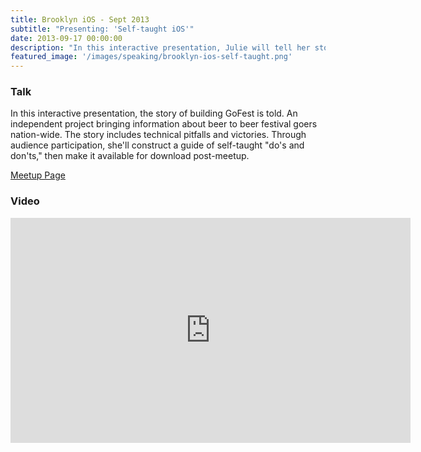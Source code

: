 ```yaml
---
title: Brooklyn iOS - Sept 2013
subtitle: "Presenting: 'Self-taught iOS'"
date: 2013-09-17 00:00:00
description: "In this interactive presentation, Julie will tell her story of building GoFest, including technical pitfalls and victories. Through audience participation, she'll construct a guide of self-taught do's and don'ts, then make it available for download post-meetup."
featured_image: '/images/speaking/brooklyn-ios-self-taught.png'
---
```


### Talk

In this interactive presentation, the story of building GoFest is told. An independent project bringing information about beer to beer festival goers nation-wide. The story includes technical pitfalls and victories. Through audience participation, she'll construct a guide of self-taught "do's and don'ts," then make it available for download post-meetup. 

<a href="https://www.meetup.com/The-Brooklyn-iPhone-and-iPad-Developer-Meetup/events/138137442/">Meetup Page</a>

### Video

<iframe id="ls_embed_1550000874" src="https://livestream.com/accounts/646193/events/2408745/videos/30290628/player?width=640&height=360&autoPlay=true&mute=false" width="640" height="360" frameborder="0" scrolling="no" allowfullscreen> </iframe>





